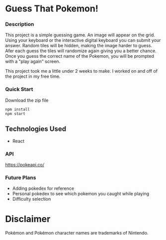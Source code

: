 # Guess That Pokemon!

### Description
This project is a simple guessing game. An image will appear on the grid. Using your keyboard or the interactive digital keyboard you can submit your answer.  Random tiles will be hidden, making the image harder to guess. Afer each guess the tiles will randomize again giving you a better chance. Once you guess the correct name of the Pokemon, you will be prompted with a "play again" screen.

This project took me a little under 2 weeks to make. I worked on and off of the project in my free time.

### Quick Start
Download the zip file
```
npm install
npm start
```

## Technologies Used
* React

### API
https://pokeapi.co/

### Future Plans
* Adding pokedex for reference
* Personal pokedex to see which pokemon you caught while playing
* Difficulty selection

# Disclaimer
Pokémon and Pokémon character names are trademarks of Nintendo.
